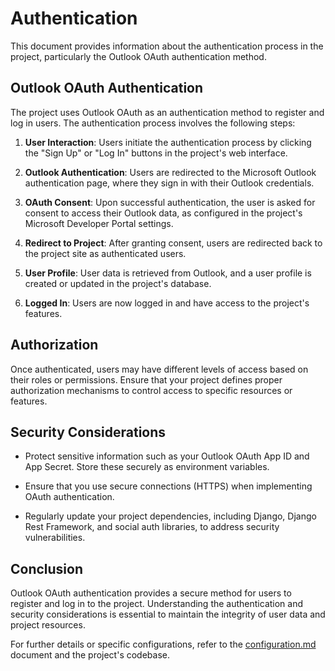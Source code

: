 # Authentication

This document provides information about the authentication process in the project, particularly the Outlook OAuth authentication method.

## Outlook OAuth Authentication

The project uses Outlook OAuth as an authentication method to register and log in users. The authentication process involves the following steps:

1. **User Interaction**: Users initiate the authentication process by clicking the "Sign Up" or "Log In" buttons in the project's web interface.

2. **Outlook Authentication**: Users are redirected to the Microsoft Outlook authentication page, where they sign in with their Outlook credentials.

3. **OAuth Consent**: Upon successful authentication, the user is asked for consent to access their Outlook data, as configured in the project's Microsoft Developer Portal settings.

4. **Redirect to Project**: After granting consent, users are redirected back to the project site as authenticated users.

5. **User Profile**: User data is retrieved from Outlook, and a user profile is created or updated in the project's database.

6. **Logged In**: Users are now logged in and have access to the project's features.

## Authorization

Once authenticated, users may have different levels of access based on their roles or permissions. Ensure that your project defines proper authorization mechanisms to control access to specific resources or features.

## Security Considerations

- Protect sensitive information such as your Outlook OAuth App ID and App Secret. Store these securely as environment variables.

- Ensure that you use secure connections (HTTPS) when implementing OAuth authentication.

- Regularly update your project dependencies, including Django, Django Rest Framework, and social auth libraries, to address security vulnerabilities.

## Conclusion

Outlook OAuth authentication provides a secure method for users to register and log in to the project. Understanding the authentication and security considerations is essential to maintain the integrity of user data and project resources.

For further details or specific configurations, refer to the [configuration.md](configuration.md) document and the project's codebase.

